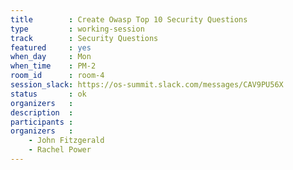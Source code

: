 ```yaml
---
title        : Create Owasp Top 10 Security Questions
type         : working-session
track        : Security Questions
featured     : yes
when_day     : Mon
when_time    : PM-2
room_id      : room-4
session_slack: https://os-summit.slack.com/messages/CAV9PU56X
status       : ok
organizers   :
description  :
participants :
organizers   :
    - John Fitzgerald
    - Rachel Power
---
```

